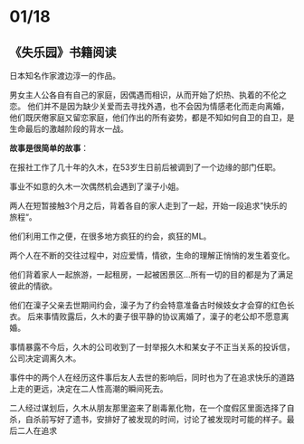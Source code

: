 # 01/18
## 《失乐园》书籍阅读
日本知名作家渡边淳一的作品。

男女主人公各自有自己的家庭，因偶遇而相识，从而开始了炽热、执着的不伦之恋。
他们并不是因为缺少关爱而去寻找外遇，也不会因为情感老化而走向离婚，他们既厌倦家庭又留恋家庭，他们作出的所有姿势，都是不知如何自卫的自卫，是生命最后的激越阶段的背水一战。

**故事是很简单的故事**：

在报社工作了几十年的久木，在53岁生日前后被调到了一个边缘的部门任职。

事业不如意的久木一次偶然机会遇到了澟子小姐。

两人在短暂接触3个月之后，背着各自的家人走到了一起，开始一段追求”快乐的旅程“。

他们利用工作之便，在很多地方疯狂的约会，疯狂的ML。

两个人在不断的交往过程中，对应爱情，情欲，生命的理解正悄悄的发生着变化。

他们背着家人一起旅游，一起租房，一起被困景区...所有一切的目的都是为了满足彼此的情欲。

他们在澟子父亲去世期间约会，澟子为了约会特意准备古时候妓女才会穿的红色长衣。
后来事情败露后，久木的妻子很平静的协议离婚了，澟子的老公却不愿意离婚。

事情暴露不今后，久木的公司收到了一封举报久木和某女子不正当关系的投诉信，公司决定调离久木。

事件中的两个人在经历这件事后友人去世的影响后，同时也为了在追求快乐的道路上走的更远，决定在二人性高潮的瞬间死去。

二人经过谋划后，久木从朋友那里盗来了剧毒氰化物，在一个度假区里面选择了自杀，自杀前写好了遗书，安排好了被发现的时间，讨论了被发现时可能的样子。最后二人在追求